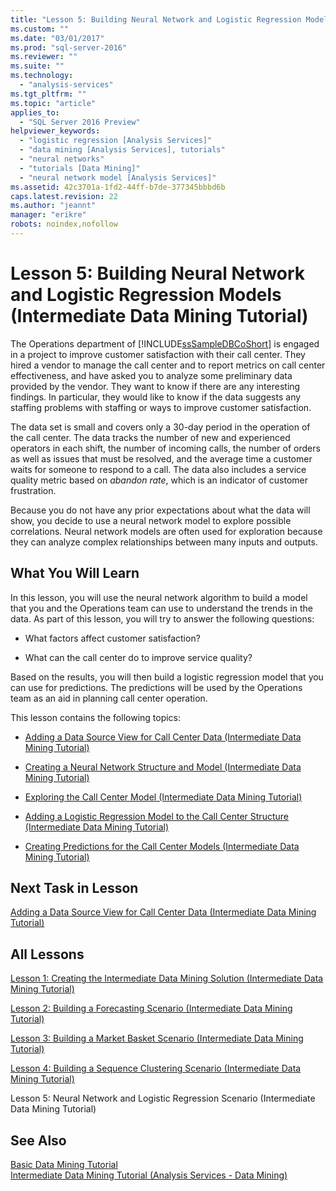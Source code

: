 ```yaml
---
title: "Lesson 5: Building Neural Network and Logistic Regression Models (Intermediate Data Mining Tutorial) | Microsoft Docs"
ms.custom: ""
ms.date: "03/01/2017"
ms.prod: "sql-server-2016"
ms.reviewer: ""
ms.suite: ""
ms.technology: 
  - "analysis-services"
ms.tgt_pltfrm: ""
ms.topic: "article"
applies_to: 
  - "SQL Server 2016 Preview"
helpviewer_keywords: 
  - "logistic regression [Analysis Services]"
  - "data mining [Analysis Services], tutorials"
  - "neural networks"
  - "tutorials [Data Mining]"
  - "neural network model [Analysis Services]"
ms.assetid: 42c3701a-1fd2-44ff-b7de-377345bbbd6b
caps.latest.revision: 22
ms.author: "jeannt"
manager: "erikre"
robots: noindex,nofollow
---
```

# Lesson 5: Building Neural Network and Logistic Regression Models (Intermediate Data Mining Tutorial)
  
  
The Operations department of [!INCLUDE[ssSampleDBCoShort](../a9notintoc/includes/sssampledbcoshort-md.md)] is engaged in a project to improve customer satisfaction with their call center. They hired a vendor to manage the call center and to report metrics on call center effectiveness, and have asked you to analyze some preliminary data provided by the vendor. They want to know if there are any interesting findings. In particular, they would like to know if the data suggests any staffing problems with staffing or ways to improve customer satisfaction.  
  
The data set is small and covers only a 30-day period in the operation of the call center. The data tracks the number of new and experienced operators in each shift, the number of incoming calls, the number of orders as well as issues that must be resolved, and the average time a customer waits for someone to respond to a call. The data also includes a service quality metric based on *abandon rate*, which is an indicator of customer frustration.  
  
Because you do not have any prior expectations about what the data will show, you decide to use a neural network model to explore possible correlations. Neural network models are often used for exploration because they can analyze complex relationships between many inputs and outputs.  
  
## What You Will Learn  
In this lesson, you will use the neural network algorithm to build a model that you and the Operations team can use to understand the trends in the data. As part of this lesson, you will try to answer the following questions:  
  
-   What factors affect customer satisfaction?  
  
-   What can the call center do to improve service quality?  
  
Based on the results, you will then build a logistic regression model that you can use for predictions. The predictions will be used by the Operations team as an aid in planning call center operation.  
  
This lesson contains the following topics:  
  
-   [Adding a Data Source View for Call Center Data &#40;Intermediate Data Mining Tutorial&#41;](../a9notintoc/a448e7e4-dbd1-4d31-90bc-4d4a1c23b352.md)  
  
-   [Creating a Neural Network Structure and Model &#40;Intermediate Data Mining Tutorial&#41;](../a9notintoc/creating-a-neural-network-structure-and-model-intermediate-data-mining-tutorial.md)  
  
-   [Exploring the Call Center Model &#40;Intermediate Data Mining Tutorial&#41;](../a9notintoc/exploring-the-call-center-model-intermediate-data-mining-tutorial.md)  
  
-   [Adding a Logistic Regression Model to the Call Center Structure &#40;Intermediate Data Mining Tutorial&#41;](../a9notintoc/97abb77a-346c-44fa-8959-688dee1af6a8.md)  
  
-   [Creating Predictions for the Call Center Models &#40;Intermediate Data Mining Tutorial&#41;](../a9notintoc/5be0cec7-f639-4eeb-835e-e3204ae619e9.md)  
  
## Next Task in Lesson  
[Adding a Data Source View for Call Center Data &#40;Intermediate Data Mining Tutorial&#41;](../a9notintoc/a448e7e4-dbd1-4d31-90bc-4d4a1c23b352.md)  
  
## All Lessons  
[Lesson 1: Creating the Intermediate Data Mining Solution &#40;Intermediate Data Mining Tutorial&#41;](../a9notintoc/d8e3f89f-091c-434e-8f67-639f073edcdf.md)  
  
[Lesson 2: Building a Forecasting Scenario &#40;Intermediate Data Mining Tutorial&#41;](../a9notintoc/lesson-2-building-a-forecasting-scenario-intermediate-data-mining-tutorial.md)  
  
[Lesson 3: Building a Market Basket Scenario &#40;Intermediate Data Mining Tutorial&#41;](../a9notintoc/lesson-3-building-a-market-basket-scenario-intermediate-data-mining-tutorial.md)  
  
[Lesson 4: Building a Sequence Clustering Scenario &#40;Intermediate Data Mining Tutorial&#41;](../a9notintoc/63436bbd-0f73-4012-b6f1-358c81e4d92a.md)  
  
Lesson 5: Neural Network and Logistic Regression Scenario (Intermediate Data Mining Tutorial)  
  
## See Also  
[Basic Data Mining Tutorial](../a9notintoc/basic-data-mining-tutorial.md)  
[Intermediate Data Mining Tutorial &#40;Analysis Services - Data Mining&#41;](../a9notintoc/intermediate-data-mining-tutorial-analysis-services-data-mining.md)  
  
